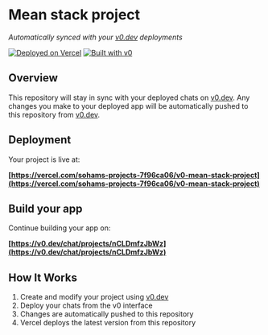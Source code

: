 # Mean stack project

*Automatically synced with your [v0.dev](https://v0.dev) deployments*

[![Deployed on Vercel](https://img.shields.io/badge/Deployed%20on-Vercel-black?style=for-the-badge&logo=vercel)](https://vercel.com/sohams-projects-7f96ca06/v0-mean-stack-project)
[![Built with v0](https://img.shields.io/badge/Built%20with-v0.dev-black?style=for-the-badge)](https://v0.dev/chat/projects/nCLDmfzJbWz)

## Overview

This repository will stay in sync with your deployed chats on [v0.dev](https://v0.dev).
Any changes you make to your deployed app will be automatically pushed to this repository from [v0.dev](https://v0.dev).

## Deployment

Your project is live at:

**[https://vercel.com/sohams-projects-7f96ca06/v0-mean-stack-project](https://vercel.com/sohams-projects-7f96ca06/v0-mean-stack-project)**

## Build your app

Continue building your app on:

**[https://v0.dev/chat/projects/nCLDmfzJbWz](https://v0.dev/chat/projects/nCLDmfzJbWz)**

## How It Works

1. Create and modify your project using [v0.dev](https://v0.dev)
2. Deploy your chats from the v0 interface
3. Changes are automatically pushed to this repository
4. Vercel deploys the latest version from this repository
